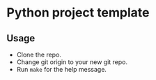 # Python project template

## Usage

* Clone the repo.
* Change git origin to your new git repo. 
* Run `make` for the help message.
